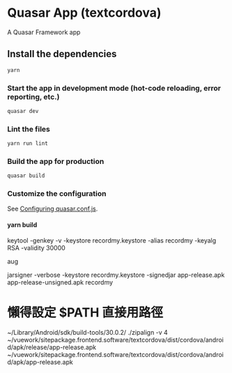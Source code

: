 # Quasar App (textcordova)

A Quasar Framework app

## Install the dependencies

```bash
yarn
```

### Start the app in development mode (hot-code reloading, error reporting, etc.)

```bash
quasar dev
```

### Lint the files

```bash
yarn run lint
```

### Build the app for production

```bash
quasar build
```

### Customize the configuration

See [Configuring quasar.conf.js](https://quasar.dev/quasar-cli/quasar-conf-js).

#### yarn build

keytool -genkey -v -keystore recordmy.keystore -alias recordmy -keyalg RSA -validity 30000

aug

jarsigner -verbose -keystore recordmy.keystore -signedjar app-release.apk app-release-unsigned.apk recordmy

# 懶得設定 \$PATH 直接用路徑

~/Library/Android/sdk/build-tools/30.0.2/
./zipalign -v 4 ~/vuework/sitepackage.frontend.software/textcordova/dist/cordova/android/apk/release/app-release.apk ~/vuework/sitepackage.frontend.software/textcordova/dist/cordova/android/apk/app-release.apk
